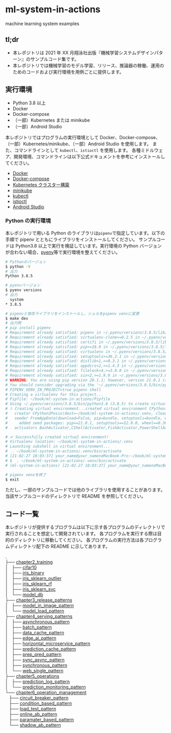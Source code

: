 # ml-system-in-actions

machine learning system examples

## tl;dr

- 本レポジトリは 2021 年 XX 月翔泳社出版『機械学習システムデザインパターン』のサンプルコード集です。
- 本レポジトリでは機械学習のモデル学習、リリース、推論器の稼働、運用のためのコードおよび実行環境を用例ごとに提供します。

## 実行環境

- Python 3.8 以上
- Docker
- Docker-compose
- （一部）Kubernetes または minikube
- （一部）Android Studio

本レポジトリではプログラムの実行環境として Docker、Docker-compose、（一部）Kubernetes/minikube、（一部）Android Studio を使用します。
また、コマンドラインとして `kubectl`、`istioctl` を使用します。
各種ミドルウェア、開発環境、コマンドラインは以下公式ドキュメントを参考にインストールしてください。

- [Docker](https://docs.docker.com/get-docker/)
- [Docker-compose](https://docs.docker.jp/compose/toc.html)
- [Kubernetes クラスター構築](https://kubernetes.io/ja/docs/setup/)
- [minikube](https://kubernetes.io/ja/docs/setup/learning-environment/minikube/)
- [kubectl](https://kubernetes.io/ja/docs/tasks/tools/install-kubectl/)
- [istioctl](https://istio.io/latest/docs/setup/getting-started/)
- [Android Studio](https://developer.android.com/studio/install)

### Python の実行環境

本レポジトリで用いる Python のライブラリは`pipenv`で指定しています。以下の手順で pipenv とともにライブラリをインストールしてください。
サンプルコードは Python3.8 以上で実行を検証しています。実行環境の Python バージョンが合わない場合、[pyenv](https://github.com/pyenv/pyenv)等で実行環境を整えてください。

```sh
# Pythonのバージョン
$ python -V
# 出力
Python 3.8.5

# pyenvバージョン
$ pyenv versions
# 出力
  system
* 3.8.5

# pipenvと依存ライブラリをインストールし、シェルをpipenv venvに変更
$ make dev
# 出力例
# pip install pipenv
# Requirement already satisfied: pipenv in ~/.pyenv/versions/3.8.5/lib/python3.8/site-packages (2020.11.15)
# Requirement already satisfied: virtualenv-clone>=0.2.5 in ~/.pyenv/versions/3.8.5/lib/python3.8/site-packages (from pipenv) (0.5.4)
# Requirement already satisfied: certifi in ~/.pyenv/versions/3.8.5/lib/python3.8/site-packages (from pipenv) (2020.12.5)
# Requirement already satisfied: pip>=18.0 in ~/.pyenv/versions/3.8.5/lib/python3.8/site-packages (from pipenv) (20.1.1)
# Requirement already satisfied: virtualenv in ~/.pyenv/versions/3.8.5/lib/python3.8/site-packages (from pipenv) (20.4.2)
# Requirement already satisfied: setuptools>=36.2.1 in ~/.pyenv/versions/3.8.5/lib/python3.8/site-packages (from pipenv) (47.1.0)
# Requirement already satisfied: distlib<1,>=0.3.1 in ~/.pyenv/versions/3.8.5/lib/python3.8/site-packages (from virtualenv->pipenv) (0.3.1)
# Requirement already satisfied: appdirs<2,>=1.4.3 in ~/.pyenv/versions/3.8.5/lib/python3.8/site-packages (from virtualenv->pipenv) (1.4.4)
# Requirement already satisfied: filelock<4,>=3.0.0 in ~/.pyenv/versions/3.8.5/lib/python3.8/site-packages (from virtualenv->pipenv) (3.0.12)
# Requirement already satisfied: six<2,>=1.9.0 in ~/.pyenv/versions/3.8.5/lib/python3.8/site-packages (from virtualenv->pipenv) (1.15.0)
# WARNING: You are using pip version 20.1.1; however, version 21.0.1 is available.
# You should consider upgrading via the '~/.pyenv/versions/3.8.5/bin/python3.8 -m pip install --upgrade pip' command.
# PIPENV_VENV_IN_PROJECT=true pipenv shell
# Creating a virtualenv for this project...
# Pipfile: ~/book/ml-system-in-actions/Pipfile
# Using ~/.pyenv/versions/3.8.5/bin/python3.8 (3.8.5) to create virtualenv...
# ⠧ Creating virtual environment...created virtual environment CPython3.8.5.final.0-64 in 433ms
#   creator CPython3Posix(dest=~/book/ml-system-in-actions/.venv, clear=False, no_vcs_ignore=False, global=False)
#   seeder FromAppData(download=False, pip=bundle, setuptools=bundle, wheel=bundle, via=copy, app_data_dir=~/Library/Application Support/virtualenv)
#     added seed packages: pip==21.0.1, setuptools==52.0.0, wheel==0.36.2
#   activators BashActivator,CShellActivator,FishActivator,PowerShellActivator,PythonActivator,XonshActivator

# ✔ Successfully created virtual environment!
# Virtualenv location: ~/book/ml-system-in-actions/.venv
# Launching subshell in virtual environment...
#  . ~/book/ml-system-in-actions/.venv/bin/activate
# [21-02-27 10:03:37] your_name@your_namenoMacBook-Pro:~/book/ml-system-in-actions
# $  . ~/book/ml-system-in-actions/.venv/bin/activate
# (ml-system-in-actions) [21-02-27 10:03:37] your_name@your_namenoMacBook-Pro:~/book/ml-system-in-actions

# pipenv venvを終了
$ exit
```

ただし、一部のサンプルコードでは他のライブラリを使用することがあります。当該サンプルコードのディレクトリで README を参照してください。

## コード一覧

本レポジトリが提供するプログラムは以下に示す各プログラムのディレクトリで実行されることを想定して開発されています。
各プログラムを実行する際は目的のディレクトリに移動してください。
各プログラムの実行方法は各プログラムディレクトリ配下の README に示してあります。

.</br>
├── [chapter2_training](./chapter2_training/)</br>
│   ├── [cifar10](./chapter2_training/cifar10)</br>
│   ├── [iris_binary](./chapter2_training/iris_binary)</br>
│   ├── [iris_sklearn_outlier](./chapter2_training/iris_sklearn_outlier)</br>
│   ├── [iris_sklearn_rf](./chapter2_training/iris_sklearn_rf)</br>
│   ├── [iris_sklearn_svc](./chapter2_training/iris_sklearn_svc)</br>
│   └── [model_db](./chapter2_training/model_db)</br>
├── [chapter3_release_patterns](./chapter3_release_patterns)</br>
│   ├── [model_in_image_pattern](./chapter3_release_patterns/model_in_image_pattern)</br>
│   └── [model_load_pattern](./chapter3_release_patterns/model_load_pattern)</br>
├── [chapter4_serving_patterns](./chapter4_serving_patterns/)</br>
│   ├── [asynchronous_pattern](./chapter4_serving_patterns/asynchronous_pattern)</br>
│   ├── [batch_pattern](./chapter4_serving_patterns/batch_pattern)</br>
│   ├── [data_cache_pattern](./chapter4_serving_patterns/data_cache_pattern)</br>
│   ├── [edge_ai_pattern](./chapter4_serving_patterns/edge_ai_pattern)</br>
│   ├── [horizontal_microservice_pattern](./chapter4_serving_patterns/horizontal_microservice_pattern)</br>
│   ├── [prediction_cache_pattern](./chapter4_serving_patterns/prediction_cache_pattern)</br>
│   ├── [prep_pred_pattern](./chapter4_serving_patterns/prep_pred_pattern)</br>
│   ├── [sync_async_pattern](./chapter4_serving_patterns/sync_async_pattern)</br>
│   ├── [synchronous_pattern](./chapter4_serving_patterns/synchronous_pattern)</br>
│   └── [web_single_pattern](./chapter4_serving_patterns/web_single_pattern)</br>
├── [chapter5_operations](./chapter5_operations/)</br>
│   ├── [prediction_log_pattern](./chapter5_operations/prediction_log_pattern)</br>
│   └── [prediction_monitoring_pattern](./chapter5_operations/prediction_monitoring_pattern)</br>
└── [chapter6_operation_management](./chapter6_operation_management/)</br>
   ├── [circuit_breaker_pattern](./chapter6_operation_management/circuit_breaker_pattern)</br>
   ├── [condition_based_pattern](./chapter6_operation_management/condition_based_pattern)</br>
   ├── [load_test_pattern](./chapter6_operation_management/load_test_pattern)</br>
   ├── [online_ab_pattern](./chapter6_operation_management/online_ab_pattern)</br>
   ├── [paramater_based_pattern](./chapter6_operation_management/paramater_based_pattern)</br>
   └── [shadow_ab_pattern](./chapter6_operation_management/shadow_ab_pattern)</br>
